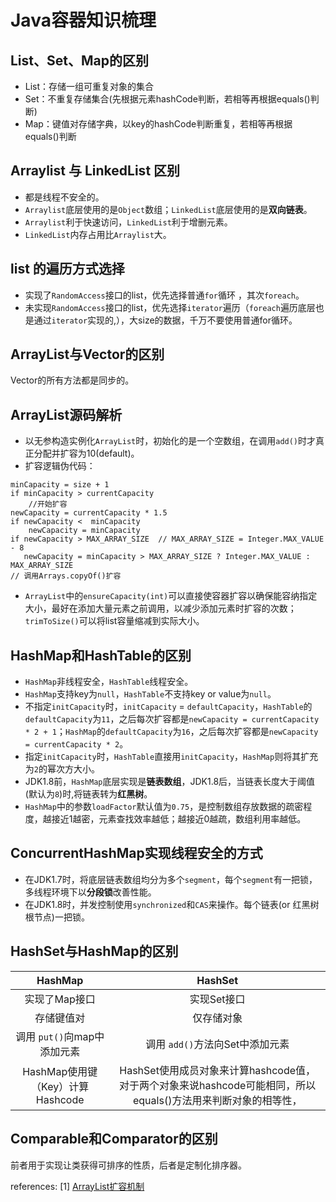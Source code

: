 # Java容器知识梳理

## List、Set、Map的区别

- List：存储一组可重复对象的集合
- Set：不重复存储集合(先根据元素hashCode判断，若相等再根据equals()判断)
- Map：键值对存储字典，以key的hashCode判断重复，若相等再根据equals()判断

## Arraylist 与 LinkedList 区别

- 都是线程不安全的。
- `Arraylist`底层使用的是`Object`数组；`LinkedList`底层使用的是**双向链表**。
- `Arraylist`利于快速访问，`LinkedList`利于增删元素。
- `LinkedList`内存占用比`Arraylist`大。

## list 的遍历方式选择

- 实现了`RandomAccess`接口的list，优先选择普通`for`循环 ，其次`foreach`。
- 未实现`RandomAccess`接口的list，优先选择`iterator`遍历（`foreach`遍历底层也是通过`iterator`实现的,），大size的数据，千万不要使用普通for循环。

## ArrayList与Vector的区别
Vector的所有方法都是同步的。

## ArrayList源码解析

- 以无参构造实例化`ArrayList`时，初始化的是一个空数组，在调用`add()`时才真正分配并扩容为10(default)。
- 扩容逻辑伪代码：
```
minCapacity = size + 1
if minCapacity > currentCapacity
    //开始扩容
newCapacity = currentCapacity * 1.5
if newCapacity <  minCapacity
    newCapacity = minCapacity
if newCapacity > MAX_ARRAY_SIZE  // MAX_ARRAY_SIZE = Integer.MAX_VALUE - 8
   newCapacity = minCapacity > MAX_ARRAY_SIZE ? Integer.MAX_VALUE : MAX_ARRAY_SIZE
// 调用Arrays.copyOf()扩容
```
- `ArrayList`中的`ensureCapacity(int)`可以直接使容器扩容以确保能容纳指定大小，最好在添加大量元素之前调用，以减少添加元素时扩容的次数；`trimToSize()`可以将list容量缩减到实际大小。

## HashMap和HashTable的区别

- `HashMap`非线程安全，`HashTable`线程安全。
- `HashMap`支持key为`null`，`HashTable`不支持key or value为`null`。
- 不指定`initCapacity`时，`initCapacity` = `defaultCapacity`，`HashTable`的`defaultCapacity`为`11`，之后每次扩容都是`newCapacity = currentCapacity * 2 + 1`；`HashMap`的`defaultCapacity`为`16`，之后每次扩容都是`newCapacity = currentCapacity * 2`。
- 指定`initCapacity`时，`HashTable`直接用`initCapacity`，`HashMap`则将其扩充为`2`的幂次方大小。
- JDK1.8前，`HashMap`底层实现是**链表数组**，JDK1.8后，当链表长度大于阈值(默认为`8`)时,将链表转为**红黑树**。
- `HashMap`中的参数`loadFactor`默认值为`0.75`，是控制数组存放数据的疏密程度，越接近1越密，元素查找效率越低；越接近0越疏，数组利用率越低。

## ConcurrentHashMap实现线程安全的方式

- 在JDK1.7时，将底层链表数组均分为多个`segment`，每个`segment`有一把锁，多线程环境下以**分段锁**改善性能。
- 在JDK1.8时，并发控制使用`synchronized`和`CAS`来操作。每个链表(or 红黑树根节点)一把锁。

## HashSet与HashMap的区别

   |             HashMap              |                           HashSet                            |
   | :------------------------------: | :----------------------------------------------------------: |
   |          实现了Map接口           |                         实现Set接口                          |
   |            存储键值对            |                          仅存储对象                          |
   |   调用 `put()`向map中添加元素    |               调用 `add()`方法向Set中添加元素                |
   | HashMap使用键（Key）计算Hashcode | HashSet使用成员对象来计算hashcode值，对于两个对象来说hashcode可能相同，所以equals()方法用来判断对象的相等性， |

## Comparable和Comparator的区别
前者用于实现让类获得可排序的性质，后者是定制化排序器。

references:
[1] [ArrayList扩容机制](https://github.com/Snailclimb/JavaGuide/blob/master/docs/java/collection/ArrayList-Grow.md)